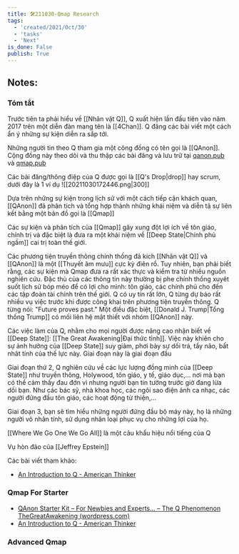 ```yaml
---
title: 🛠️211030-Qmap Research
tags:
  - 'created/2021/Oct/30'
  - 'tasks'
  - 'Next'
is_done: False
publish: True
---
```


## Notes:

### Tóm tắt
Trước tiên ta phải hiểu về [[Nhân vật Q]], Q xuất hiện lần đầu tiên vào năm 2017 trên một diễn đàn mang tên là [[4Chan]]. Q đăng các bài viết một cách ẩn ý những sự kiện diễn ra sắp tới.

Những người tin theo Q tham gia một công đồng có tên gọi là [[QAnon]]. Cộng đồng này theo dõi và thu thập các bài đăng và lưu trữ tại [qanon.pub](https://qanon.pub/) và [qmap.pub](https://qmap.pub/)

Các bài đăng/thông điệp của Q được gọi là [[Q's Drop|drop]] hay scrum, dưới đây là 1 ví dụ
![[20211030172446.png|300]]

Dựa trên những sự kiện trong lịch sử với một cách tiếp cận khách quan, [[QAnon]] đã phân tích và tổng hợp thành những khái niệm và diễn tả sự liên kết bằng một bản đồ gọi là [[Qmap]]

Các sự kiện và phân tích của [[Qmap]] gây xung đột lợi ích về tôn giáo, chính trị và đặc biệt là đưa ra một khái niệm về [[Deep State|Chính phủ ngầm]] cai trị toàn thế giới.

Các phương tiện truyền thông chính thống đả kích [[Nhân vật Q]] và [[QAnon]] là một [[Thuyết âm mưu]] cực kỳ điên rồ. Tuy nhiên, bạn phải biết rằng, các sự kiện mà Qmap đưa ra rất xác thực và kiểm tra từ nhiều nguồn nghiên cứu. Đặc thù của các thông tin này thường bị phe chính thống xuyêt suốt lịch sử bóp méo để có lợi cho mình: tôn giáo, các chính phủ cho đến các tập đoàn tài chính trên thế giới. Q có uy tín rất lớn, Q từng dự báo rất nhiều vụ việc trước khi được công khai trên phương tiện truyền thông. Q từng nói: "Future proves past." Một điều đặc biệt, [[Donald J. Trump|Tổng thống Trump]] có mối liên hệ mật thiết với nhóm [[QAnon]] này. 

Các việc làm của Q, nhằm cho mọi người được nâng cao nhận biết về [[Deep State]]: [[The Great Awakening|Đại thức tỉnh]]. Việc này khiên cho sự ảnh hưởng của [[Deep State]] suy giảm, phơi bày sự dối trá, tẩy não, bất nhât tính của thế lực này. Giai đoạn này là giai đoạn đầu

Giai đoạn thứ 2, Q nghiên cứu về các lực lượng đồng minh của [[Deep State]] như truyền thông, Holywood, tôn giáo, y tế, giáo dục,... nơi mà bạn có thể cảm thấy đau đớn vì nhưng người bạn tin tưởng trước giờ đang lừa dối bạn. Như các bác sỹ, nhà khoa học, các ngôi sao điện ảnh ca nhạc, các người đứng đầu tôn giáo, các hoạt động từ thiện,...

Giai đoạn 3, bạn sẽ tìm hiểu những người đứng đầu bộ máy này, họ là những người vô nhân tính, sử dụng nhân loại phục vụ cho những lợi của họ.

[[Where We Go One We Go All]] là một câu khẩu hiệu nổi tiếng của Q


Vụ hòn đảo của [[Jeffrey Epstein]]

Các bài viết tham khảo:
- [An Introduction to Q - American Thinker](https://www.americanthinker.com/articles/2020/01/an_introduction_to_q.html#.Xh4Zpb3_-oU.twitter)

### Qmap For Starter
- [QAnon Starter Kit – For Newbies and Experts… – The Q Phenomenon TheGreatAwakening (wordpress.com)](https://theqphenomenon.wordpress.com/2020/04/05/qanon-starter-kit-for-newbies-and-experts/)
- [An Introduction to Q - American Thinker](https://www.americanthinker.com/articles/2020/01/an_introduction_to_q.html#.Xh4Zpb3_-oU.twitter)

### Advanced Qmap 

